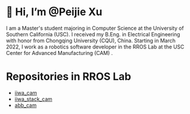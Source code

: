 # 👋 Hi, I’m @Peijie Xu
I am a Master's student majoring in Computer Science at the University of Southern California (USC). I received my B.Eng. in Electrical Engineering with honor from Chongqing University (CQU), China. Starting in March 2022, I work as a robotics software developer in the RROS Lab at the USC Center for Advanced Manufacturing (CAM) .

# Repositories in RROS Lab
- [iiwa_cam](https://github.com/RROS-Lab/iiwa_cam)
- [iiwa_stack_cam](https://github.com/RROS-Lab/iiwa_stack_cam)
- [abb_cam](https://github.com/RROS-Lab/abb_cam)
<!---
PeijieXu/PeijieXu is a ✨ special ✨ repository because its `README.md` (this file) appears on your GitHub profile.
You can click the Preview link to take a look at your changes.
--->
